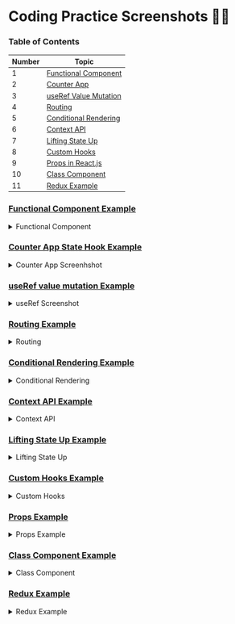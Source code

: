 # Coding Practice Screenshots 👩‍💻

### Table of Contents

| Number | Topic                                                   |
| ------ | ------------------------------------------------------- |
| 1      | [Functional Component](#Functional-Component-example)   |
| 2      | [Counter App](#counter-app-state-hook-example)          |
| 3      | [useRef Value Mutation](#useref-value-mutation-example) |
| 4      | [Routing](#routing-example)                             |
| 5      | [Conditional Rendering](#conditional-rendering-example) |
| 6      | [Context API](#context-api-example)                     |
| 7      | [Lifting State Up](#lifting-state-up-example)           |
| 8      | [Custom Hooks](#custom-hooks)                           |
| 9      | [Props in React.js](#props-example)                     |
| 10     | [Class Component](#Class-component)                     |
| 11     | [Redux Example](#Redux-Example)                         |

### [Functional Component Example](https://github.com/alokt1994/react-example/blob/main/Create-functional-component/src/Profiler.js)

<details>
  <summary>Functional Component</summary>
  
  ![Functional Component](Screenshots/functional.jpg)
  
  **Description**: An example showcasing the use of functional component.
  
</details>

### [Counter App State Hook Example](https://github.com/alokt1994/react-example/blob/main/counter-app/src/Counter/Counter.js)

<details>
  <summary>Counter App Screenhshot</summary>
  
  ![Counter App](Screenshots/Counterapp.gif)
  
  **Description**: A simple counter application that demonstrates basic state management and user interaction in React.
  
</details>

### [useRef value mutation Example](https://github.com/alokt1994/react-example/blob/main/react-useref/src/Counter/Useref_use_case_1.js)

<details>
  <summary>useRef Screenshot</summary>

![useRef Value Mutation](Screenshots/useRefExample.gif)

**Description**: An example showcasing the use of useRef for value mutation without re-rendering components in React.

</details>

### [Routing Example](https://github.com/alokt1994/react-example/blob/main/react-routing/src/App.js)

<details>
  <summary>Routing</summary>

![Routing](Screenshots/routing.gif)

**Description**: An example showcasing the use of routing.

</details>

### [Conditional Rendering Example](https://github.com/alokt1994/react-example/tree/main/conditional-rendering/src)

<details>
  <summary>Conditional Rendering</summary>

![conditional-rendering](Screenshots/Conditional_Rendering.jpg)

**Description**: An example showcasing the use of conditional rendering when condition is true then add right sign in front of item.

</details>

### [Context API Example](https://github.com/alokt1994/react-example/tree/main/react-context/src)

<details>
  <summary>Context API</summary>

![context-api](Screenshots/contextapi.gif)

**Description**: An example showcasing the use of context-api.

</details>

### [Lifting State Up Example](https://github.com/alokt1994/react-example/blob/main/react-lifting/src/lifting-state/ParentComponent.js)

<details>
  <summary>Lifting State Up</summary>

![lifting-state](Screenshots/lifting-state-up.gif)

**Description**: An example showcasing the use of Lifting State Up.

</details>

### [Custom Hooks Example](https://github.com/alokt1994/react-example/tree/main/custom-hooks/src/Counter)

<details>
  <summary>Custom Hooks</summary>

![custom-hooks](Screenshots/custom-hook.gif)

**Description**: An example showcasing the use of Custom Hooks.

</details>

### [Props Example](https://github.com/alokt1994/react-example/blob/main/propsExample/src/Profiler.js)

<details>
  <summary>Props Example</summary>

![context-api](Screenshots/props.jpg)

**Description**: An example showcasing the use of Props in react.js.

</details>

### [Class Component Example](https://github.com/alokt1994/react-example/blob/main/react-classcomponent/src/Welcome/Car.js)

<details>
  <summary>Class Component</summary>

![Class Component](Screenshots/class.gif)

**Description**: An example showcasing the use of class component.

</details>

### [Redux Example](https://github.com/alokt1994/react-example/tree/main/redux-counterapp/src)

<details>
  <summary>Redux Example</summary>

![Redux Example](Screenshots/redux.gif)

**Description**: An example showcasing the use of Redux counterapp.

</details>
